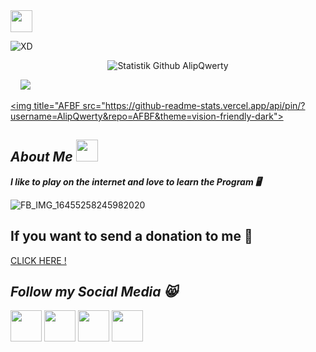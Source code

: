 <img src="https://emojis.slackmojis.com/emojis/images/1588315024/8823/hyperkitty.gif" width="35px">

![XD](https://img.shields.io/badge/Hi,Im-Alif--Febriyan-cyan)

<p align="center">
  <img alt="Statistik Github AlipQwerty" src="https://github-readme-stats.vercel.app/api?username=AlipQwerty&show_icons=true&include_all_commits=true&hide_border=true" />
<!-- <img alt="gambar profil" width="195px" src="https://avatars2.githubusercontent.com/u/26059688?s=460&u=d41b000a62eab50d000c3da604d151cec27bd850&v=4" /> -->
<!-- <img src="https://github-readme-stats.anuraghazra1.vercel.app/api/top-langs/?username=AlipQwerty&hide=ruby,perl&hide_border=true" /> -->
</p>
</a>
&nbsp;&nbsp;&nbsp;
<a href="https://github.com/AlipQwerty"><img src="https://github-readme-stats.vercel.app/api/top-langs/?username=AlipQwerty&layout=compact&theme=react&hide_border=true" />

<a href="https://github.com/AlipQwerty/AFBF"><img title="AFBF src="https://github-readme-stats.vercel.app/api/pin/?username=AlipQwerty&repo=AFBF&theme=vision-friendly-dark"></a>

<h2><b><i>About Me <img src="https://emojis.slackmojis.com/emojis/images/1588315024/8823/hyperkitty.gif" width="35px"></i></b></h2>
<b><i>I like to play on the internet and love to learn the Program 🖥</i></b>

![FB_IMG_16455258245982020](https://user-images.githubusercontent.com/100587195/155497091-3f177f4e-e8e0-4fcc-8fec-90894be3b55c.jpg)
<h2><b>If you want to send a donation to me 💸</i></b></h2>
<a href="https://saweria.co/AlipXD">CLICK HERE !</a>

<h2><b><i>Follow my Social Media 😸</i></b></h2>

<a href="https://www.facebook.com/AlipQwerty"><img width="50" height="50" src="https://camo.githubusercontent.com/8f245234577766478eaf3ee72b0615e99bb9ef3eaa56e1c37f75692811181d5c/68747470733a2f2f6564656e742e6769746875622e696f2f537570657254696e7949636f6e732f696d616765732f7376672f66616365626f6f6b2e737667"></a>
<a href="https://www.messenger.com/AlipQwerty"><img width="50" height="50" src="https://camo.githubusercontent.com/0b9b5efe8bd5edcdaec78496cf9ddaf6d98cd2b2574e23d5deca0b5e7eae583a/68747470733a2f2f6564656e742e6769746875622e696f2f537570657254696e7949636f6e732f696d616765732f7376672f6d657373656e6765722e737667"></a>
<a href="https://www.github.com/AlipQwerty"><img width="50" height="50" src="https://camo.githubusercontent.com/b079fe922f00c4b86f1b724fbc2e8141c468794ce8adbc9b7456e5e1ad09c622/68747470733a2f2f6564656e742e6769746875622e696f2f537570657254696e7949636f6e732f696d616765732f7376672f6769746875622e737667"></a>
<a href="https://youtube.com/channel/UC7swDqHCbdjxIWj2jkU5HNQ"><img width="50" height="50" src="https://camo.githubusercontent.com/d54e97f5edde790381f7e62b217410df33e066a0dc8f692f2fc6b25fc1768b0c/68747470733a2f2f6564656e742e6769746875622e696f2f537570657254696e7949636f6e732f696d616765732f7376672f796f75747562652e737667"></a>
